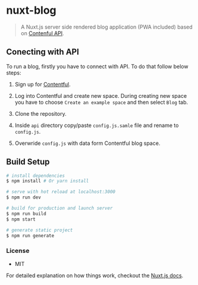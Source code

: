 # nuxt-blog

> A Nuxt.js server side rendered blog application (PWA included) based on [Contenful API](https://www.contentful.com/).

## Conecting with API

To run a blog, firstly you have to connect with API. To do that follow below steps:

1. Sign up for [Contentful](https://www.contentful.com/).

2. Log into Contentful and create new space. During creating new space you have to choose `Create an example space` and then select `Blog` tab.

3. Clone the repository.

3. Inside `api` directory copy/paste `config.js.samle` file and rename to `config.js`.

4. Overwride `config.js` with data form Contentful blog space.

## Build Setup

``` bash
# install dependencies
$ npm install # Or yarn install

# serve with hot reload at localhost:3000
$ npm run dev

# build for production and launch server
$ npm run build
$ npm start

# generate static project
$ npm run generate
```

### License

- MIT

For detailed explanation on how things work, checkout the [Nuxt.js docs](https://github.com/nuxt/nuxt.js).
